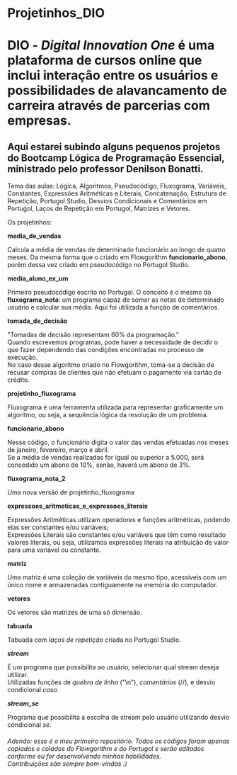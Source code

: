 # Projetinhos_DIO
<h1>
  DIO - <em>Digital Innovation One</em> é uma plataforma de cursos online que inclui interação entre os usuários e possibilidades de alavancamento de carreira através de parcerias com empresas.
</h1>

<h2>
  Aqui estarei subindo alguns pequenos projetos do Bootcamp Lógica de Programação Essencial, ministrado pelo professor Denilson Bonatti.
</h2>

<p>
Tema das aulas: Lógica, Algoritmos, Pseudocódigo, Fluxograma, Variáveis, Constantes, Expressões Aritméticas e Literais, Concatenação, Estrutura de Repetição, Portugol Studio, Desvios Condicionais e Comentários em Portugol, Laços de Repetição em Portugol, Matrizes e Vetores.
</p>

Os projetinhos:

<strong>media_de_vendas</strong>

<p>
Calcula a média de vendas de determinado funcionário ao longo de quatro meses. Da mesma forma que o criado em Flowgorithm <strong>funcionario_abono</strong>, porém dessa vez criado em pseudocódigo no Portugol Studio.
</p>

<strong>media_aluno_ex_um</strong>

<p>
Primeiro pseudocódigo escrito no Portugol. O conceito é o mesmo do <strong>fluxograma_nota</strong>: um programa capaz de somar as notas de determinado usuário e calcular sua média. Aqui foi utilizada a função de comentários.
</p>

<strong>tomada_de_decisão</strong>

<p>
"Tomadas de decisão representam 60% da programação."<br>
Quando escrevemos programas, pode haver a necessidade de decidir o que fazer dependendo das condições encontradas no processo de execução.<br> 
No caso desse algoritmo criado no Flowgorithm, toma-se a decisão de recusar compras de clientes que não efetuam o pagamento via cartão de crédito.
</p>

<strong>projetinho_fluxograma</strong>

<p>
Fluxograma é uma ferramenta utilizada para representar graficamente um algoritmo, ou seja, a sequência lógica da resolução de um problema.
</p>

<strong>funcionario_abono</strong>

<p>
  Nesse código, o funcionário digita o valor das vendas efetuadas nos meses de janeiro, fevereiro, março e abril.<br>
Se a média de vendas realizadas for igual ou superior a 5.000, será concedido um abono de 10%, senão, haverá um abono de 3%.
</p>

  <strong>fluxograma_nota_2</strong>

<p>
  Uma nova versão de projetinho_fluxograma
</p>

  <strong>expressoes_aritmeticas_e_expressoes_literais</strong>

<p>
  Expressões Aritméticas utilizam operadores e funções aritméticas, podendo elas ser constantes e/ou variáveis;<br>
Expressões Literais são constantes e/ou variáveis que têm como resultado valores literais, ou seja, utilizamos expressões literais na atribuição de valor para uma variável ou constante.
</p>

<strong>matriz</strong>

Uma matriz é uma coleção de variáveis do mesmo tipo, acessíveis com um único nome e armazenadas contiguamente na memória do computador.

<strong>vetores</strong>

<p>
Os vetores são matrizes de uma só dimensão.
</p>

<strong>tabuada</strong>

<p>
Tabuada com <em>laços de repetição</em> criada no Portugol Studio.
</p>

<strong>_stream_</strong>

<p>
É um programa que possibilita ao usuário, selecionar qual stream deseja utilizar.<br>
Utilizadas funções de <em>quebra de linha</em> ("\n"), <em>comentários</em> (//), e desvio condicional <em>caso</em>.
</p>

<strong>_stream_se_</strong>

<p>
Programa que possibilita a escolha de stream pelo usuário utilizando desvio condicional <em>se</em>.
</p>

<h6>Adendo: esse é o meu primeiro repositório. Todos os códigos foram apenas copiados e colados do Flowgorithm  e do Portugol e serão editados conforme eu for desenvolvendo minhas habilidades.<br>
  Contribuições são sempre bem-vindas :)
 </h6>
